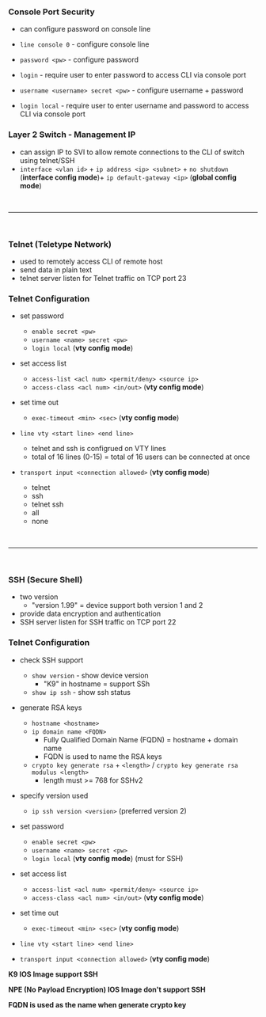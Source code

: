 ### Console Port Security
- can configure password on console line
- `line console 0` - configure console line
- `password <pw>` - configure password
- `login` - require user to enter password to access CLI via console port

- `username <username> secret <pw>` - configure username + password
- `login local` - require user to enter username and password to access CLI via console port

### Layer 2 Switch - Management IP
- can assign IP to SVI to allow remote connections to the CLI of switch using telnet/SSH
- `interface <vlan id>` + `ip address <ip> <subnet>` + `no shutdown` (**interface config mode**)+ `ip default-gateway <ip>` (**global config mode**)

<br>
<hr>
<br>

### Telnet (Teletype Network)
- used to remotely access CLI of remote host
- send data in plain text
- telnet server listen for Telnet traffic on TCP port 23

### Telnet Configuration
- set password 
    - `enable secret <pw>`
    - `username <name> secret <pw>`
    - `login local` (**vty config mode**)

- set access list
    - `access-list <acl num> <permit/deny> <source ip>`
    - `access-class <acl num> <in/out>` (**vty config mode**)

- set time out
    - `exec-timeout <min> <sec>` (**vty config mode**)

- `line vty <start line> <end line>`
    - telnet and ssh is configrued on VTY lines
    - total of 16 lines (0-15) = total of 16 users can be connected at once
- `transport input <connection allowed>` (**vty config mode**)
    - telnet
    - ssh
    - telnet ssh
    - all
    - none

<br>
<hr>
<br>

### SSH (Secure Shell)
- two version
    - "version 1.99" = device support both version 1 and 2
- provide data encryption and authentication
- SSH server listen for SSH traffic on TCP port 22


### Telnet Configuration
- check SSH support
    - `show version` - show device version
        - "K9" in hostname = support SSh
    - `show ip ssh` - show ssh status

- generate RSA keys
    - `hostname <hostname>`
    - `ip domain name <FQDN>`
        - Fully Qualified Domain Name (FQDN) = hostname + domain name
        - FQDN is used to name the RSA keys
    - `crypto key generate rsa` + `<length>` / `crypto key generate rsa modulus <length>`
        - length must >= 768 for SSHv2

- specify version used
    - `ip ssh version <version>` (preferred version 2)

- set password 
    - `enable secret <pw>`
    - `username <name> secret <pw>`
    - `login local` (**vty config mode**) (must for SSH)

- set access list
    - `access-list <acl num> <permit/deny> <source ip>`
    - `access-class <acl num> <in/out>` (**vty config mode**)

- set time out
    - `exec-timeout <min> <sec>` (**vty config mode**)

- `line vty <start line> <end line>`

- `transport input <connection allowed>` (**vty config mode**)

**K9 IOS Image support SSH**

**NPE (No Payload Encryption) IOS Image don't support SSH**

**FQDN is used as the name when generate crypto key**